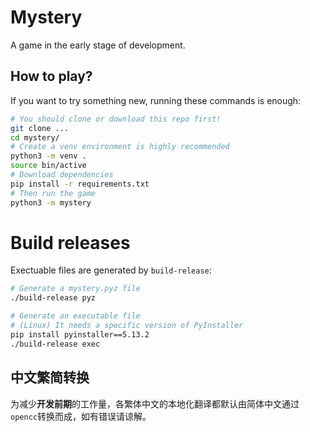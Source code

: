 # Mystery
A game in the early stage of development.

## How to play?
If you want to try something new, running these commands is enough:
```bash
# You should clone or download this repo first!
git clone ...
cd mystery/
# Create a venv environment is highly recommended
python3 -m venv .
source bin/active
# Download dependencies
pip install -r requirements.txt
# Then run the game
python3 -m mystery
```

# Build releases
Exectuable files are generated by `build-release`:
```bash
# Generate a mystery.pyz file
./build-release pyz

# Generate an executable file
# (Linux) It needs a specific version of PyInstaller
pip install pyinstaller==5.13.2
./build-release exec
```

## 中文繁简转换
为减少**开发前期**的工作量，各繁体中文的本地化翻译都默认由简体中文通过`opencc`转换而成，如有错误请谅解。
